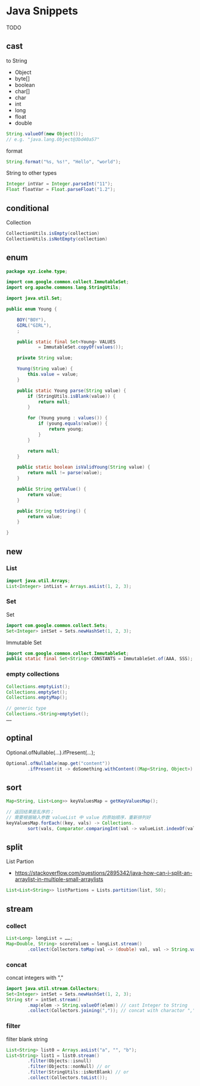 # Java Snippets

TODO

## cast

to String

- Object
- byte[]
- boolean
- char[]
- char
- int
- long
- float
- double

```java
String.valueOf(new Object());
// e.g. "java.lang.Object@3bd40a57"
```

format

```java
String.format("%s, %s!", "Hello", "world");
```

String to other types

```java
Integer intVar = Integer.parseInt("11");
Float floatVar = Float.parseFloat("1.2");
```

## conditional

Collection

```java
CollectionUtils.isEmpty(collection)
CollectionUtils.isNotEmpty(collection)
```

## enum

```java
package xyz.icehe.type;

import com.google.common.collect.ImmutableSet;
import org.apache.commons.lang.StringUtils;

import java.util.Set;

public enum Young {

    BOY("BOY"),
    GIRL("GIRL"),
    ;

    public static final Set<Young> VALUES
            = ImmutableSet.copyOf(values());

    private String value;

    Young(String value) {
        this.value = value;
    }

    public static Young parse(String value) {
        if (StringUtils.isBlank(value)) {
            return null;
        }

        for (Young young : values()) {
            if (young.equals(value)) {
                return young;
            }
        }

        return null;
    }

    public static boolean isValidYoung(String value) {
        return null != parse(value);
    }

    public String getValue() {
        return value;
    }

    public String toString() {
        return value;
    }

}

```

## new

### List

```java
import java.util.Arrays;
List<Integer> intList = Arrays.asList(1, 2, 3);
```

### Set

Set

```java
import com.google.common.collect.Sets;
Set<Integer> intSet = Sets.newHashSet(1, 2, 3);
```

Immutable Set

```java
import com.google.common.collect.ImmutableSet;
public static final Set<String> CONSTANTS = ImmutableSet.of(AAA, SSS);
```

### empty collections

```java
Collections.emptyList();
Collections.emptySet();
Collections.emptyMap();

// generic type
Collections.<String>emptySet();
……
```

## optinal

Optional.ofNullable(…).ifPresent(…);

```java
Optional.ofNullable(map.get("content"))
        .ifPresent(it -> doSomething.withContent((Map<String, Object>) content));
```

## sort

```java
Map<String, List<Long>> keyValuesMap = getKeyValuesMap();

// 返回结果是乱序的；
// 需要根据输入参数 valueList 中 value 的原始顺序，重新排列好
keyValuesMap.forEach((key, vals) -> Collections.
        sort(vals, Comparator.comparingInt(val -> valueList.indexOf(val))));
```

## split

List Partion

- https://stackoverflow.com/questions/2895342/java-how-can-i-split-an-arraylist-in-multiple-small-arraylists

```java
List<List<String>> listPartions = Lists.partition(list, 50);
```

## stream

### collect

```java
List<Long> longList = ……;
Map<Double, String> scoreValues = longList.stream()
        .collect(Collectors.toMap(val -> (double) val, val -> String.valueOf(val)));
```

### concat

concat integers with ","

```java
import java.util.stream.Collectors;
Set<Integer> intSet = Sets.newHashSet(1, 2, 3);
String str = intSet.stream()
        .map(elem -> String.valueOf(elem)) // cast Integer to String
        .collect(Collectors.joining(",")); // concat with charactor ","
```

### filter

filter blank string

```java
List<String> list0 = Arrays.asList("a", "", "b");
List<String> list1 = list0.stream()
        .filter(Objects::isnull)
        .filter(Objects::nonNull) // or
        .filter(StringUtils::isNotBlank) // or
        .collect(Collectors.toList());
```
